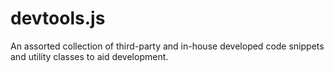 # devtools.js
An assorted collection of third-party and in-house developed code snippets and utility classes to aid development.
